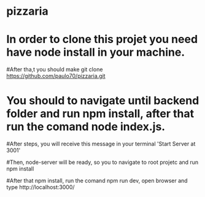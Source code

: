 # pizzaria

# In order to clone this projet you need have node install in your machine.

#After tha,t you should make git clone https://github.com/paulo70/pizzaria.git

# You should to navigate until backend folder and run npm install, after that run the comand node index.js.

#After steps, you will receive this message in your terminal 'Start Server at  3001'

#Then, node-server will be ready, so you to navigate to root projetc and run npm install

#After that npm install,  run the comand npm run dev,  open browser and type http://localhost:3000/
